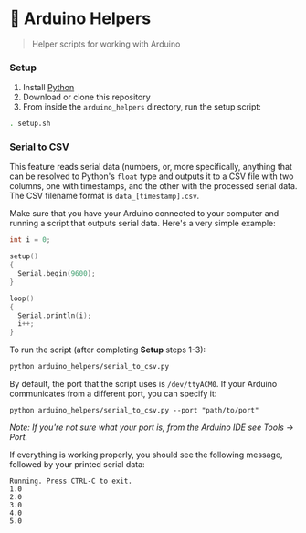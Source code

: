 #  :robot: Arduino Helpers
> Helper scripts for working with Arduino

### Setup

1. Install [Python](https://www.python.org/)
2. Download or clone this repository
3. From inside the `arduino_helpers` directory, run the setup script:
```bash
. setup.sh
```

### Serial to CSV

This feature reads serial data (numbers, or, more specifically, anything that can be resolved to Python's `float` type and outputs it to a CSV file with two columns, one with  timestamps, and the other with the processed serial data. The CSV filename format is `data_[timestamp].csv`.

Make sure that you have your Arduino connected to your computer and running a script that outputs serial data. Here's a very simple example:

```c
int i = 0;

setup()
{
  Serial.begin(9600);
}

loop()
{
  Serial.println(i);
  i++;
}
```

To run the script (after completing **Setup** steps 1-3):
```bash
python arduino_helpers/serial_to_csv.py
```

By default, the port that the script uses is `/dev/ttyACM0`. If your Arduino communicates from a different port, you can specify it:
```
python arduino_helpers/serial_to_csv.py --port "path/to/port"
```
_Note: If you're not sure what your port is, from the Arduino IDE see Tools -> Port._

If everything is working properly, you should see the following message, followed by your printed serial data:
```
Running. Press CTRL-C to exit.
1.0
2.0
3.0
4.0
5.0
```
